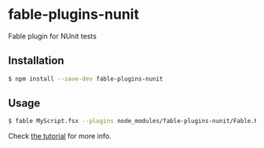 # fable-plugins-nunit

Fable plugin for NUnit tests

## Installation

```sh
$ npm install --save-dev fable-plugins-nunit
```

## Usage

```sh
$ fable MyScript.fsx --plugins node_modules/fable-plugins-nunit/Fable.Plugins.NUnit.dll
```

Check [the tutorial](http://fable-compiler.github.io/Fable/samples/nunit/) for more info.
